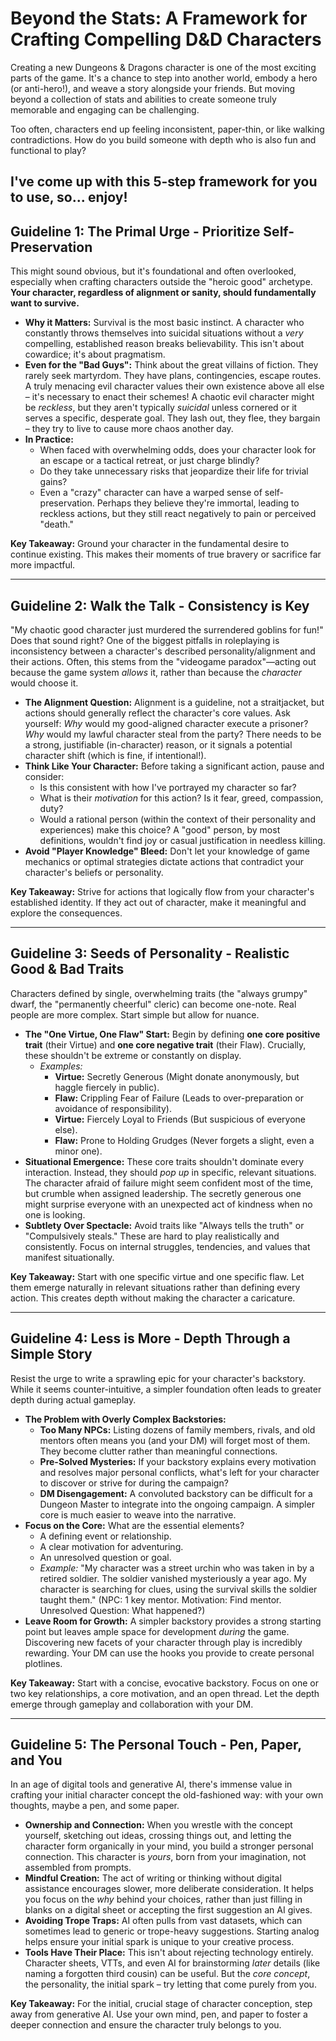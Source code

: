 # Beyond the Stats: A Framework for Crafting Compelling D&D Characters

Creating a new Dungeons & Dragons character is one of the most exciting parts of the game. It's a chance to step into another world, embody a hero (or anti-hero!), and weave a story alongside your friends. But moving beyond a collection of stats and abilities to create someone truly memorable and engaging can be challenging.

Too often, characters end up feeling inconsistent, paper-thin, or like walking contradictions. How do you build someone with depth who is also fun and functional to play?

I've come up with this 5-step framework for you to use, so... enjoy!
---

## Guideline 1: The Primal Urge - Prioritize Self-Preservation

This might sound obvious, but it's foundational and often overlooked, especially when crafting characters outside the "heroic good" archetype. **Your character, regardless of alignment or sanity, should fundamentally want to survive.**

*   **Why it Matters:** Survival is the most basic instinct. A character who constantly throws themselves into suicidal situations without a *very* compelling, established reason breaks believability. This isn't about cowardice; it's about pragmatism.
*   **Even for the "Bad Guys":** Think about the great villains of fiction. They rarely seek martyrdom. They have plans, contingencies, escape routes. A truly menacing evil character values their own existence above all else – it's necessary to enact their schemes! A chaotic evil character might be *reckless*, but they aren't typically *suicidal* unless cornered or it serves a specific, desperate goal. They lash out, they flee, they bargain – they try to live to cause more chaos another day.
*   **In Practice:**
    *   When faced with overwhelming odds, does your character look for an escape or a tactical retreat, or just charge blindly?
    *   Do they take unnecessary risks that jeopardize their life for trivial gains?
    *   Even a "crazy" character can have a warped sense of self-preservation. Perhaps they believe they're immortal, leading to reckless actions, but they still react negatively to pain or perceived "death."

**Key Takeaway:** Ground your character in the fundamental desire to continue existing. This makes their moments of true bravery or sacrifice far more impactful.

---

## Guideline 2: Walk the Talk - Consistency is Key

"My chaotic good character just murdered the surrendered goblins for fun!" Does that sound right? One of the biggest pitfalls in roleplaying is inconsistency between a character's described personality/alignment and their actions. Often, this stems from the "videogame paradox"—acting out because the game system *allows* it, rather than because the *character* would choose it.

*   **The Alignment Question:** Alignment is a guideline, not a straitjacket, but actions should generally reflect the character's core values. Ask yourself: *Why* would my good-aligned character execute a prisoner? *Why* would my lawful character steal from the party? There needs to be a strong, justifiable (in-character) reason, or it signals a potential character shift (which is fine, if intentional!).
*   **Think Like Your Character:** Before taking a significant action, pause and consider:
    *   Is this consistent with how I've portrayed my character so far?
    *   What is their *motivation* for this action? Is it fear, greed, compassion, duty?
    *   Would a rational person (within the context of their personality and experiences) make this choice? A "good" person, by most definitions, wouldn't find joy or casual justification in needless killing.
*   **Avoid "Player Knowledge" Bleed:** Don't let your knowledge of game mechanics or optimal strategies dictate actions that contradict your character's beliefs or personality.

**Key Takeaway:** Strive for actions that logically flow from your character's established identity. If they act out of character, make it meaningful and explore the consequences.

---

## Guideline 3: Seeds of Personality - Realistic Good & Bad Traits

Characters defined by single, overwhelming traits (the "always grumpy" dwarf, the "permanently cheerful" cleric) can become one-note. Real people are more complex. Start simple but allow for nuance.

*   **The "One Virtue, One Flaw" Start:** Begin by defining **one core positive trait** (their Virtue) and **one core negative trait** (their Flaw). Crucially, these shouldn't be extreme or constantly on display.
    *   *Examples:*
        *   **Virtue:** Secretly Generous (Might donate anonymously, but haggle fiercely in public).
        *   **Flaw:** Crippling Fear of Failure (Leads to over-preparation or avoidance of responsibility).
        *   **Virtue:** Fiercely Loyal to Friends (But suspicious of everyone else).
        *   **Flaw:** Prone to Holding Grudges (Never forgets a slight, even a minor one).
*   **Situational Emergence:** These core traits shouldn't dominate every interaction. Instead, they should *pop up* in specific, relevant situations. The character afraid of failure might seem confident most of the time, but crumble when assigned leadership. The secretly generous one might surprise everyone with an unexpected act of kindness when no one is looking.
*   **Subtlety Over Spectacle:** Avoid traits like "Always tells the truth" or "Compulsively steals." These are hard to play realistically and consistently. Focus on internal struggles, tendencies, and values that manifest situationally.

**Key Takeaway:** Start with one specific virtue and one specific flaw. Let them emerge naturally in relevant situations rather than defining every action. This creates depth without making the character a caricature.

---

## Guideline 4: Less is More - Depth Through a Simple Story

Resist the urge to write a sprawling epic for your character's backstory. While it seems counter-intuitive, a simpler foundation often leads to greater depth during actual gameplay.

*   **The Problem with Overly Complex Backstories:**
    *   **Too Many NPCs:** Listing dozens of family members, rivals, and old mentors often means you (and your DM) will forget most of them. They become clutter rather than meaningful connections.
    *   **Pre-Solved Mysteries:** If your backstory explains every motivation and resolves major personal conflicts, what's left for your character to discover or strive for during the campaign?
    *   **DM Disengagement:** A convoluted backstory can be difficult for a Dungeon Master to integrate into the ongoing campaign. A simpler core is much easier to weave into the narrative.
*   **Focus on the Core:** What are the essential elements?
    *   A defining event or relationship.
    *   A clear motivation for adventuring.
    *   An unresolved question or goal.
    *   *Example:* "My character was a street urchin who was taken in by a retired soldier. The soldier vanished mysteriously a year ago. My character is searching for clues, using the survival skills the soldier taught them." (NPC: 1 key mentor. Motivation: Find mentor. Unresolved Question: What happened?)
*   **Leave Room for Growth:** A simpler backstory provides a strong starting point but leaves ample space for development *during* the game. Discovering new facets of your character through play is incredibly rewarding. Your DM can use the hooks you provide to create personal plotlines.

**Key Takeaway:** Start with a concise, evocative backstory. Focus on one or two key relationships, a core motivation, and an open thread. Let the depth emerge through gameplay and collaboration with your DM.

---

## Guideline 5: The Personal Touch - Pen, Paper, and You

In an age of digital tools and generative AI, there's immense value in crafting your initial character concept the old-fashioned way: with your own thoughts, maybe a pen, and some paper.

*   **Ownership and Connection:** When you wrestle with the concept yourself, sketching out ideas, crossing things out, and letting the character form organically in your mind, you build a stronger personal connection. This character is *yours*, born from your imagination, not assembled from prompts.
*   **Mindful Creation:** The act of writing or thinking without digital assistance encourages slower, more deliberate consideration. It helps you focus on the *why* behind your choices, rather than just filling in blanks on a digital sheet or accepting the first suggestion an AI gives.
*   **Avoiding Trope Traps:** AI often pulls from vast datasets, which can sometimes lead to generic or trope-heavy suggestions. Starting analog helps ensure your initial spark is unique to your creative process.
*   **Tools Have Their Place:** This isn't about rejecting technology entirely. Character sheets, VTTs, and even AI for brainstorming *later* details (like naming a forgotten third cousin) can be useful. But the *core concept*, the personality, the initial spark – try letting that come purely from you.

**Key Takeaway:** For the initial, crucial stage of character conception, step away from generative AI. Use your own mind, pen, and paper to foster a deeper connection and ensure the character truly belongs to you.
